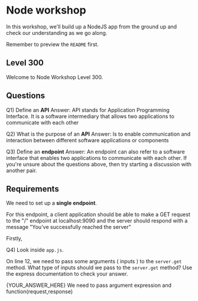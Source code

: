 # Node workshop

In this workshop, we'll build up a NodeJS app from the ground up and check our understanding as we go along.

Remember to preview the `README` first.

## Level 300

Welcome to Node Workshop Level 300.

## Questions

Q1) Define an **API**
Answer: API stands for Application Programming Interface. It is a software intermediary that allows two applications to communicate with each other

Q2) What is the purpose of an **API**
Answer: Is to enable communication and interaction between different software applications or components

Q3) Define an **endpoint**
Answer: An endpoint can also refer to a software interface that enables two applications to communicate with each other.
If you're unsure about the questions above, then try starting a discussion with another pair.

## Requirements

We need to set up a **single endpoint**.

For this endpoint, a client application should be able to make a GET request to the "/" endpoint at localhost:9090
and the server should respond with a message "You've successfully reached the server"

Firstly,

Q4) Look inside `app.js`.

On line 12, we need to pass some arguments ( inputs ) to the `server.get` method.
What type of inputs should we pass to the `server.get` method? Use the express documentation to check your answer.

{YOUR_ANSWER_HERE}
We need to pass argument expression and function(request,response)